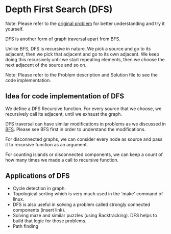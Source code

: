 # Depth First Search (DFS)

Note: Please refer to the [original problem](https://practice.geeksforgeeks.org/problems/depth-first-traversal-for-a-graph/1/?track=DSASP-Graph&batchId=154) for better understanding and try it yourself.

DFS is another form of graph traversal apart from BFS. 

Unlike BFS, DFS is recursive in nature. We pick a source and go to its adjacent, then we pick that adjacent and go to its own adjacent. We keep doing this recursively until we start repeating elements, then we choose the next adjacent of the source and so on.

Note: Please refer to the Problem description and Solution file to see the code implementation.

## Idea for code implementation of DFS

We define a DFS Recursive function. For every source that we choose, we recursively call its adjacent, until we exhaust the graph.

DFS traversal can have similar modifications in problems as we discussed in [BFS](../BFS%20of%20graph). Please see BFS first in order to understand the modifications.

For disconnected graphs, we can consider every node as source and pass it to recursive function as an argument. 

For counting islands or disconnected components, we can keep a count of how many times we made a call to recursive function.

## Applications of DFS
* Cycle detection in graph.
* Topological sorting which is very much used in the 'make' command of linux.
* DFS is also useful in solving a problem called strongly connected components (insert link).
* Solving maze and similar puzzles (using Backtracking). DFS helps to build that logic for those problems.
* Path finding

